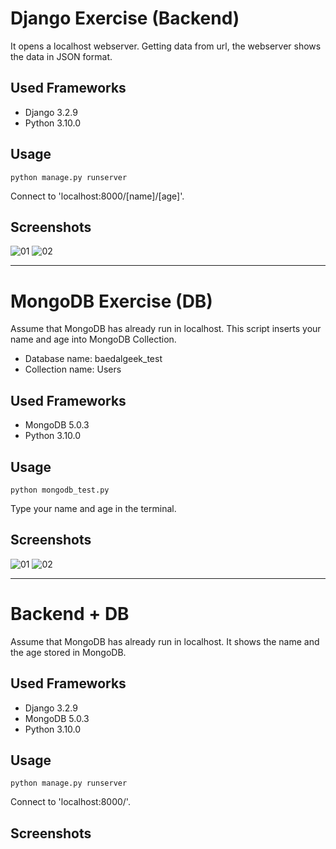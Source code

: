 # Django Exercise (Backend)
It opens a localhost webserver. Getting data from url, the webserver shows the data in JSON format.


## Used Frameworks
 * Django 3.2.9
 * Python 3.10.0


## Usage
    python manage.py runserver
Connect to 'localhost:8000/[name]/[age]'.


## Screenshots
![01](https://user-images.githubusercontent.com/68536526/140641143-ee32c7d0-4390-4096-bb82-b96906ffdd9f.png)
![02](https://user-images.githubusercontent.com/68536526/140641144-957238cc-371b-4929-9bba-41ef188d765e.png)
***



# MongoDB Exercise (DB)
Assume that MongoDB has already run in localhost. This script inserts your name and age into MongoDB Collection.
 * Database name: baedalgeek_test
 * Collection name: Users


## Used Frameworks
 * MongoDB 5.0.3
 * Python 3.10.0


## Usage
    python mongodb_test.py
Type your name and age in the terminal.


## Screenshots
![01](https://user-images.githubusercontent.com/68536526/141652266-2e868a63-4604-4be4-9792-efe920fd9a30.png)
![02](https://user-images.githubusercontent.com/68536526/141652270-ebf40e01-5839-482b-bc83-60b120c3cdd5.png)

***



# Backend + DB
Assume that MongoDB has already run in localhost. It shows the name and the age stored in MongoDB.


## Used Frameworks
 * Django 3.2.9
 * MongoDB 5.0.3
 * Python 3.10.0


## Usage
    python manage.py runserver
Connect to 'localhost:8000/'.


## Screenshots
